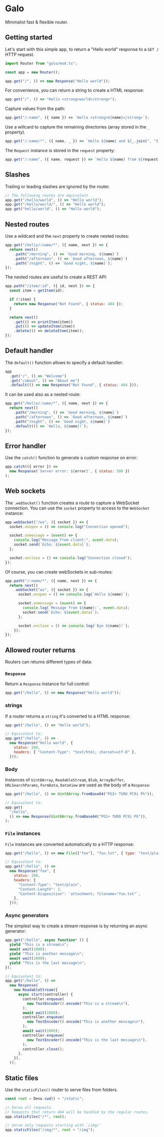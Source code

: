 # Galo

Minimalist fast & flexible router.

## Getting started

Let's start with this simple app, to return a "Hello world" response to a
`GET /` HTTP request.

```js
import Router from "galo/mod.ts";

const app = new Router();

app.get("/", () => new Response("Hello world"));
```

For convenience, you can return a string to create a HTML response:

```js
app.get("/", () => "Hello <strong>world</strong>");
```

Capture values from the path:

```js
app.get("/:name", ({ name }) => `Hello <strong>${name}</strong>`);
```

Use a willcard to capture the remaining directories (array stored in the `_`
property).

```js
app.get("/:name/*", ({ name, _ }) => `Hello ${name} and ${_.join(", ")}`);
```

The `Request` instance is stored in the `request` property:

```js
app.get("/:name", ({ name, request }) => `Hello ${name} from ${request.url}`);
```

## Slashes

Trailing or leading slashes are ignored by the router.

```js
// The following routes are equivalent
app.get("/hello/world", () => "Hello world");
app.get("/hello/world/", () => "Hello world");
app.get("hello/world", () => "Hello world");
```

## Nested routes

Use a wildcard and the `next` property to create nested routes:

```js
app.get("/hello/:name/*", ({ name, next }) => {
  return next()
    .path("/morning", () => `Good morning, ${name}`)
    .path("/afternoon", () => `Good afternoon, ${name}`)
    .path("/night", () => `Good night, ${name}`);
});
```

The nested routes are useful to create a REST API:

```js
app.path("/item/:id", ({ id, next }) => {
  const item = getItem(id);

  if (!item) {
    return new Response("Not Found", { status: 404 });
  }

  return next()
    .get(() => printItem(item))
    .put(() => updateItem(item))
    .delete(() => deleteItem(item));
});
```

## Default handler

The `default()` function allows to specify a default handler:

```js
app
  .get("/", () => "Welcome")
  .get("/about", () => "About me")
  .default(() => new Response("Not Found", { status: 404 }));
```

It can be used also as a nested route:

```js
app.get("/hello/:name/*", ({ name, next }) => {
  return next()
    .path("/morning", () => `Good morning, ${name}`)
    .path("/afternoon", () => `Good afternoon, ${name}`)
    .path("/night", () => `Good night, ${name}`)
    .default(() => `Hello, ${name}!`);
});
```

## Error handler

Use the `catch()` function to generate a custom response on error:

```js
app.catch(({ error }) =>
  new Response(`Server error: ${error}`, { status: 500 })
);
```

## Web sockets

The `.webSocket()` function creates a route to capture a WebSocket connection.
You can use the `socket` property to access to the `WebSocket` instance:

```js
app.webSocket("/ws", ({ socket }) => {
  socket.onopen = () => console.log("Connection opened");

  socket.onmessage = (event) => {
    console.log("Message from client:", event.data);
    socket.send(`Echo: ${event.data}`);
  };

  socket.onclose = () => console.log("Connection closed");
});
```

Of course, you can create webSockets in sub-routes:

```js
app.path("/:name/*", ({ name, next }) => {
  return next()
    .webSocket("ws", ({ socket }) => {
      socket.onopen = () => console.log(`Hello ${name}`);

      socket.onmessage = (event) => {
        console.log(`Message from ${name}:`, event.data);
        socket.send(`Echo: ${event.data}`);
      };

      socket.onclose = () => console.log(`Bye ${name}!`);
    });
});
```

## Allowed router returns

Routers can returns different types of data:

### `Response`

Return a `Response` instance for full control:

```js
app.get("/hello", () => new Response("Hello world"));
```

### strings

If a router returns a `string` it's converted to a HTML response:

```js
app.get("/hello", () => "Hello world");

// Equivalent to:
app.get("/hello", () =>
  new Response("Hello world", {
    status: 200,
    headers: { "Content-Type": "text/html; charset=utf-8" },
  }));
```

### Body

Instances of `Uint8Array`, `ReadableStream`, `Blob`, `ArrayBuffer`,
`URLSearchParams`, `FormData`, `DataView` are used as the body of a `Response`:

```js
app.get("/hello", () => Uint8Array.fromBase64("PGI+ TURO PC9i Ph"));

// Equivalent to:
app.get(
  "/hello",
  () => new Response(Uint8Array.fromBase64("PGI+ TURO PC9i Ph")),
);
```

### `File` instances

`File` instances are converted automatically to a HTTP response:

```js
app.get("/hello", () => new File(["foo"], "foo.txt", { type: "text/plain" }));

// Equivalent to:
app.get("/hello", () =>
  new Response("foo", {
    status: 200,
    headers: {
      "Content-Type": "text/plain",
      "Content-Length": 3,
      "Content-Disposition": `attachment; filename="foo.txt"`,
    },
  }));
```

### Async generators

The simplest way to create a stream response is by returning an async generator:

```js
app.get("/hello", async function* () {
  yield "This is a stream\n";
  await wait(1000);
  yield "This is another message\n";
  await wait(1000);
  yield "This is the last message\n";
});

// Equivalent to:
app.get("/hello", () =>
  new Response(
    new ReadableStream({
      async start(controller) {
        controller.enqueue(
          new TextEncoder().encode("This is a stream\n"),
        );
        await wait(1000);
        controller.enqueue(
          new TextEncoder().encode("This is another message\n"),
        );
        await wait(1000);
        controller.enqueue(
          new TextEncoder().encode("This is the last message\n"),
        );
        controller.close();
      },
    }),
  ));
```

## Static files

Use the `staticFiles()` router to serve files from folders.

```js
const root = Deno.cwd() + "/static";

// Serve all requests.
// Requests that return 404 will be handled by the regular routes.
app.staticFiles("/*", root);

// Serve only requests starting with `/img/`
app.staticFiles("/img/*", root + "/img");
```
